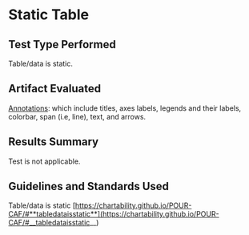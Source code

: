 # Static Table

## Test Type Performed

Table/data is static.

## Artifact Evaluated

[Annotations](https://docs.bokeh.org/en/latest/docs/user_guide/interaction.html): which include titles, axes labels, legends and their labels, colorbar, span (i.e, line), text, and arrows.

## Results Summary

Test is not applicable.

<!-- ## Expected Behavior (Pass/Fail)
- *Pass* - Provided table must at least be downloadable, filterable, or sortable.

## Image or Video of Failure
<figure>
    <img width="803" alt="A data table is shown. A sorting table is selected and highlighted in blue, sorting the data by 'Number of degrees earned in 2010'." src="./assets/plotting-interface_table-static.png">
    <figcaption>A data table is shown. A sorting table is selected and highlighted in blue, sorting the data by 'Number of degrees earned in 2010'.</figcaption>
</figure> -->

<!-- ## Steps to Reproduce
Use Inspect on the plot tool icon to open Console Command. Find the "style" section for the selected button then locate the font size. -->

## Guidelines and Standards Used

Table/data is static [https://chartability.github.io/POUR-CAF/#**tabledataisstatic**](https://chartability.github.io/POUR-CAF/#__tabledataisstatic__)

<!-- ## Related Evidence
(Added if additional evidence has already been gathered for related elements. This will not be edited retroactively, however, due to scope creep. This means that the latest issues will have the most Related Evidence listed.) -->

<!-- ## Known or Documented Issues
(If there is already a github issue created for this test or a related test, it will be listed here.) -->

<!-- ## Technical Details
- Chrome Version 129.0.6668.59 (64-bit)
- JAWS 2023.2402.1
- Windows 11 Build 22631.3958

*Updated as of: September 18th, 2024* -->

<!-- ## Notes
A seasoned SR (screen reader) user could have the knowledge to navigate and explore webpages and graphs with more nuance, whether through manual mode switching, certain key shortcuts, etc. These tests are done by a sighted user with the SR’s default options and performed as if a new or beginner user is interacting with these elements. We would expect that all users could be able to navigate smoothly, regardless of experience levels.  -->
